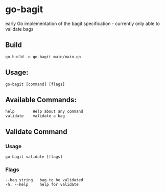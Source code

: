 # go-bagit
early Go implementation of the bagit specification - currently only able to validate bags

## Build
`go build -o go-bagit main/main.go`


## Usage:
`go-bagit [command] [flags]`

## Available Commands:
    help        Help about any command
    validate    validate a bag

## Validate Command

### Usage
`go-bagit validate [flags]`

### Flags
    --bag string   bag to be validated
    -h, --help     help for validate


